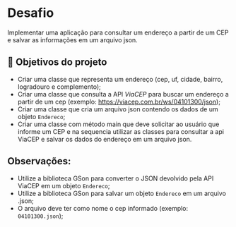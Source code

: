 # Desafio


Implementar uma aplicação para consultar um endereço a partir de um CEP e salvar as informações em um arquivo json.


## 🔨 Objetivos do projeto

- Criar uma classe que representa um endereço (cep, uf, cidade, bairro, logradouro e complemento);
- Criar uma classe que consulta a API *ViaCEP* para buscar um endereço a partir de um cep (exemplo: https://viacep.com.br/ws/04101300/json);
- Criar uma classe que cria um arquivo json contendo os dados de um objeto `Endereco`;
- Criar uma classe com método main que deve solicitar ao usuário que informe um CEP e na sequencia utilizar as classes para consultar a api ViaCEP e salvar os dados do endereço em um arquivo json.

## Observações:
- Utilize a biblioteca GSon para converter o JSON devolvido pela API ViaCEP em um objeto `Endereco`;
- Utilize a biblioteca GSon para salvar um objeto `Endereco` em um arquivo .json;
- O arquivo deve ter como nome o cep informado (exemplo: `04101300.json`);
